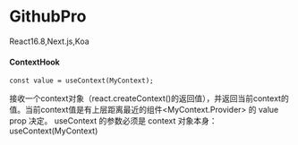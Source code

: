 # GithubPro
React16.8,Next.js,Koa

#### ContextHook
`
const value = useContext(MyContext);
`

接收一个context对象（react.createContext()的返回值），并返回当前context的值。当前context值是有上层距离最近的组件<MyContext.Provider> 的 value prop 决定。
useContext 的参数必须是 context 对象本身：useContext(MyContext)